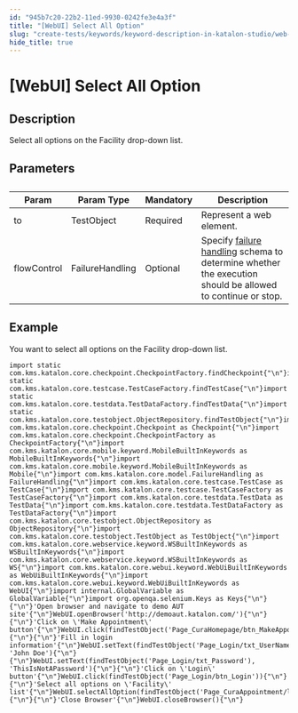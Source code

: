 ```yaml
---
id: "945b7c20-22b2-11ed-9930-0242fe3e4a3f"
title: "[WebUI] Select All Option"
slug: "create-tests/keywords/keyword-description-in-katalon-studio/web-ui-keywords/webui-select-all-option"
hide_title: true
---
```


# <a id="id_0" class="anchor_top_offset"/><a id="ariaid-title1" class="anchor_top_offset"/>[WebUI] Select All Option


## <a id="id_0__id_1" class="anchor_top_offset"/>Description

<p xmlns="http://www.w3.org/1999/xhtml" className="p">Select all options on the Facility drop-down list.</p> 

## <a id="id_0__id_2" class="anchor_top_offset"/>Parameters

<table xmlns="http://www.w3.org/1999/xhtml" className="table anchor_top_offset" id="id_0__f542dc22-5c45-447a-87e4-57f83a19cd34"><caption /><thead className="thead"><tr className><th className="entry anchor_top_offset" id="id_0__f542dc22-5c45-447a-87e4-57f83a19cd34__entry__1">Param</th><th className="entry anchor_top_offset" id="id_0__f542dc22-5c45-447a-87e4-57f83a19cd34__entry__2">Param Type</th><th className="entry anchor_top_offset" id="id_0__f542dc22-5c45-447a-87e4-57f83a19cd34__entry__3">Mandatory</th><th className="entry anchor_top_offset" id="id_0__f542dc22-5c45-447a-87e4-57f83a19cd34__entry__4">Description</th></tr></thead><tbody className="tbody"><tr className><td className="entry" headers="id_0__f542dc22-5c45-447a-87e4-57f83a19cd34__entry__1 id_0__f542dc22-5c45-447a-87e4-57f83a19cd34__entry__2 id_0__f542dc22-5c45-447a-87e4-57f83a19cd34__entry__3 id_0__f542dc22-5c45-447a-87e4-57f83a19cd34__entry__4 ">to</td><td className="entry" headers="id_0__f542dc22-5c45-447a-87e4-57f83a19cd34__entry__1 id_0__f542dc22-5c45-447a-87e4-57f83a19cd34__entry__2 id_0__f542dc22-5c45-447a-87e4-57f83a19cd34__entry__3 id_0__f542dc22-5c45-447a-87e4-57f83a19cd34__entry__4 ">TestObject</td><td className="entry" headers="id_0__f542dc22-5c45-447a-87e4-57f83a19cd34__entry__1 id_0__f542dc22-5c45-447a-87e4-57f83a19cd34__entry__2 id_0__f542dc22-5c45-447a-87e4-57f83a19cd34__entry__3 id_0__f542dc22-5c45-447a-87e4-57f83a19cd34__entry__4 ">Required</td><td className="entry" headers="id_0__f542dc22-5c45-447a-87e4-57f83a19cd34__entry__1 id_0__f542dc22-5c45-447a-87e4-57f83a19cd34__entry__2 id_0__f542dc22-5c45-447a-87e4-57f83a19cd34__entry__3 id_0__f542dc22-5c45-447a-87e4-57f83a19cd34__entry__4 ">Represent a web element.</td></tr><tr className><td className="entry" headers="id_0__f542dc22-5c45-447a-87e4-57f83a19cd34__entry__1 id_0__f542dc22-5c45-447a-87e4-57f83a19cd34__entry__2 id_0__f542dc22-5c45-447a-87e4-57f83a19cd34__entry__3 id_0__f542dc22-5c45-447a-87e4-57f83a19cd34__entry__4 ">flowControl</td><td className="entry" headers="id_0__f542dc22-5c45-447a-87e4-57f83a19cd34__entry__1 id_0__f542dc22-5c45-447a-87e4-57f83a19cd34__entry__2 id_0__f542dc22-5c45-447a-87e4-57f83a19cd34__entry__3 id_0__f542dc22-5c45-447a-87e4-57f83a19cd34__entry__4 ">FailureHandling</td><td className="entry" headers="id_0__f542dc22-5c45-447a-87e4-57f83a19cd34__entry__1 id_0__f542dc22-5c45-447a-87e4-57f83a19cd34__entry__2 id_0__f542dc22-5c45-447a-87e4-57f83a19cd34__entry__3 id_0__f542dc22-5c45-447a-87e4-57f83a19cd34__entry__4 ">Optional</td><td className="entry" headers="id_0__f542dc22-5c45-447a-87e4-57f83a19cd34__entry__1 id_0__f542dc22-5c45-447a-87e4-57f83a19cd34__entry__2 id_0__f542dc22-5c45-447a-87e4-57f83a19cd34__entry__3 id_0__f542dc22-5c45-447a-87e4-57f83a19cd34__entry__4 ">Specify <a className="xref" href="/docs/maintain/configure-failure-handling-settings-in-katalon-studio">failure handling</a> schema to determine whether the execution should be allowed to continue or stop.</td></tr></tbody></table> 

## <a id="id_0__id_3" class="anchor_top_offset"/>Example

<p xmlns="http://www.w3.org/1999/xhtml" className="p">You want to select all options on the Facility drop-down list.</p> 
<pre xmlns="http://www.w3.org/1999/xhtml" className="pre codeblock"><code>import static com.kms.katalon.core.checkpoint.CheckpointFactory.findCheckpoint{"\n"}import static com.kms.katalon.core.testcase.TestCaseFactory.findTestCase{"\n"}import static com.kms.katalon.core.testdata.TestDataFactory.findTestData{"\n"}import static com.kms.katalon.core.testobject.ObjectRepository.findTestObject{"\n"}import com.kms.katalon.core.checkpoint.Checkpoint as Checkpoint{"\n"}import com.kms.katalon.core.checkpoint.CheckpointFactory as CheckpointFactory{"\n"}import com.kms.katalon.core.mobile.keyword.MobileBuiltInKeywords as MobileBuiltInKeywords{"\n"}import com.kms.katalon.core.mobile.keyword.MobileBuiltInKeywords as Mobile{"\n"}import com.kms.katalon.core.model.FailureHandling as FailureHandling{"\n"}import com.kms.katalon.core.testcase.TestCase as TestCase{"\n"}import com.kms.katalon.core.testcase.TestCaseFactory as TestCaseFactory{"\n"}import com.kms.katalon.core.testdata.TestData as TestData{"\n"}import com.kms.katalon.core.testdata.TestDataFactory as TestDataFactory{"\n"}import com.kms.katalon.core.testobject.ObjectRepository as ObjectRepository{"\n"}import com.kms.katalon.core.testobject.TestObject as TestObject{"\n"}import com.kms.katalon.core.webservice.keyword.WSBuiltInKeywords as WSBuiltInKeywords{"\n"}import com.kms.katalon.core.webservice.keyword.WSBuiltInKeywords as WS{"\n"}import com.kms.katalon.core.webui.keyword.WebUiBuiltInKeywords as WebUiBuiltInKeywords{"\n"}import com.kms.katalon.core.webui.keyword.WebUiBuiltInKeywords as WebUI{"\n"}import internal.GlobalVariable as GlobalVariable{"\n"}import org.openqa.selenium.Keys as Keys{"\n"}{"\n"}'Open browser and navigate to demo AUT site'{"\n"}WebUI.openBrowser('http://demoaut.katalon.com/'){"\n"}{"\n"}'Click on \'Make Appointment\' button'{"\n"}WebUI.click(findTestObject('Page_CuraHomepage/btn_MakeAppointment')){"\n"}{"\n"}'Fill in login information'{"\n"}WebUI.setText(findTestObject('Page_Login/txt_UserName'), 'John Doe'){"\n"}{"\n"}WebUI.setText(findTestObject('Page_Login/txt_Password'), 'ThisIsNotAPassword'){"\n"}{"\n"}'Click on \'Login\' button'{"\n"}WebUI.click(findTestObject('Page_Login/btn_Login')){"\n"}{"\n"}'Select all options on \'Facility\' list'{"\n"}WebUI.selectAllOption(findTestObject('Page_CuraAppointment/lst_Facility')){"\n"}{"\n"}'Close Browser'{"\n"}WebUI.closeBrowser(){"\n"}</code></pre> 
